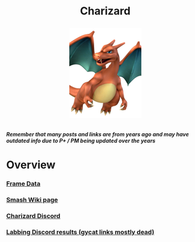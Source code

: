 <div id="toc">
  <ul align="center" style="list-style: none">
      <summary> <h1>
        Charizard
        <p><img src="/Images/Characters/Charizard.png" alt="Charizard.png"></p>
  </ul>
</div>

<h4> <i>Remember that many posts and links are from years ago and may have outdated info due to P+ / PM being updated over the years</i>

<h1> Overview
<h3> <a href="https://rukaidata.com/P+/Charizard/">Frame Data</a>
<h3> <a href="https://www.ssbwiki.com/Charizard_(PM)">Smash Wiki page</a>
<h3> <a href="https://discord.com/invite/e95ZdEn">Charizard Discord</a>
<h3> <a href="https://www.reddit.com/r/SSBPM/comments/ilzfq5/labbing_discord_results_charizard/">Labbing Discord results (gycat links mostly dead)</a>
